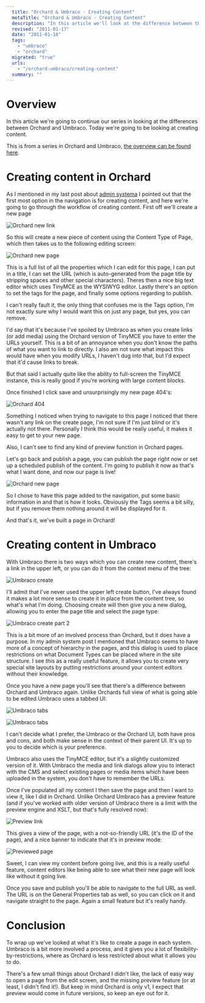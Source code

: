 ```yaml
---
  title: "Orchard & Umbraco - Creating Content"
  metaTitle: "Orchard & Umbraco - Creating Content"
  description: "In this article we'll look at the difference between the two systems when it comes to creating content."
  revised: "2011-01-17"
  date: "2011-01-16"
  tags: 
    - "umbraco"
    - "orchard"
  migrated: "true"
  urls: 
    - "/orchard-umbraco/creating-content"
  summary: ""
---
```

# Overview

In this article we're going to continue our series in looking at the differences between Orchard and Umbraco. Today we're going to be looking at creating content.

This is from a series in Orchard and Umbraco, [the overview can be found here][1].

# Creating content in Orchard

As I mentioned in my last post about [admin systema][2] I pointed out that the first most option in the navigation is for creating content, and here we're going to go through the workflow of creating content. First off we'll create a new page

![Orchard new link][3]

So this will create a new piece of content using the Content Type of Page, which then takes us to the following editing screen:

![Orchard new page][4]

This is a full list of all the properties which I can edit for this page, I can put in a title, I can set the URL (which is auto-generated from the page title by stripping spaces and other special characters). Theres then a nice big text editor which uses TinyMCE as the WYSIWYG editor. Lastly there's an option to set the tags for the page, and finally some options regarding to publish.

I can't really fault it, the only thing that confuses me is the Tags option, I'm not exactly sure why I would want this on just any page, but yes, you can remove.

I'd say that it's because I've spoiled by Umbraco as when you create links (or add media) using the Orchard version of TinyMCE you have to enter the URLs yourself. This is a bit of an annoyance when you don't know the paths of what you want to link to directly. I also am not sure what impact this would have when you modify URLs, I haven't dug into that, but I'd expect that it'd cause links to break.

But that said I actually quite like the ability to full-screen the TinyMCE instance, this is really good if you're working with large content blocks.

Once finished I click save and unsurprisingly my new page 404's:

![Orchard 404][5]

Something I noticed when trying to navigate to this page I noticed that there wasn't any link on the create page, I'm not sure if I'm just blind or it's actually not there. Personally I think this would be really useful, it makes it easy to get to your new page.

Also, I can't see to find any kind of preview function in Orchard pages.

Let's go back and publish a page, you can publish the page right now or set up a scheduled publish of the content. I'm going to publish it now as that's what I want done, and now our page is live!

![Orchard new page][6]

So I chose to have this page added to the navigation, put some basic information in and that is how it looks. Obviously the Tags seems a bit silly, but if you remove them nothing around it will be displayed for it.

And that's it, we've built a page in Orchard!

# Creating content in Umbraco

With Umbraco there is two ways which you can create new content, there's a link in the upper left, or you can do it from the context menu of the tree:

![Umbraco create][7]

I'll admit that I've never used the upper left create button, I've always found it makes a lot more sense to create it in place from the content tree, so what's what I'm doing. Choosing create will then give you a new dialog, allowing you to enter the page title and select the page type:

![Umbraco create part 2][8]

This is a bit more of an involved process than Orchard, but it does have a purpose. In my admin system post I mentioned that Umbraco seems to have more of a concept of hierarchy in the pages, and this dialog is used to place restrictions on what Document Types can be placed where in the site structure. I see this as a really useful feature, it allows you to create very special site layouts by putting restrictions around your content editors without their knowledge.

Once you have a new page you'll see that there's a difference between Orchard and Umbraco again. Unlike Orchards full view of what is going able to be edited Umbraco uses a tabbed UI:

![Umbraco tabs][9]

![Umbraco tabs][10]

I can't decide what I prefer, the Umbraco or the Orchard UI, both have pros and cons, and both make sense in the context of their parent UI. It's up to you to decide which is your preference.

Umbraco also uses the TinyMCE editor, but it's a slightly customized version of it. With Umbraco the media and link dialogs allow you to interact with the CMS and select existing pages or media items which have been uploaded in the system, you don't have to remember the URLs.

Once I've populated all my content I then save the page and then I want to view it, like I did in Orchard. Unlike Orchard Umbraco has a preview feature (and if you've worked with older version of Umbraco there is a limit with the preview engine and XSLT, but that's fully resolved now):

![Preview link][11]

This gives a view of the page, with a not-so-friendly URL (it's the ID of the page), and a nice banner to indicate that it's in preview mode:

![Previewed page][12]

Sweet, I can view my content before going live, and this is a really useful feature, content editors like being able to see what their new page will look like without it going live.

Once you save and publish you'll be able to navigate to the full URL as well. The URL is on the General Properties tab as well, so you can click on it and navigate straight to the page. Again a small feature but it's really handy.

# Conclusion

To wrap up we've looked at what it's like to create a page in each system. Umbraco is a bit more involved a process, and it gives you a lot of flexibility-by-restrictions, where as Orchard is less restricted about what it allows you to do.

There's a few small things about Orchard I didn't like, the lack of easy way to open a page from the edit screen, and the missing preview feature (or at least, I didn't find it!). But keep in mind Orchard is only v1, I expect that preview would come in future versions, so keep an eye out for it.


  [1]: http://www.aaron-powell.com/orchard-umbraco
  [2]: /orchard-umbraco/admin
  [3]: http://www.aaron-powell.com/get/orchard-umbraco/orchard-content/001.png
  [4]: http://www.aaron-powell.com/get/orchard-umbraco/orchard-content/002.png
  [5]: http://www.aaron-powell.com/get/orchard-umbraco/orchard-content/005.png
  [6]: http://www.aaron-powell.com/get/orchard-umbraco/orchard-content/007.png
  [7]: http://www.aaron-powell.com/get/orchard-umbraco/umbraco-content/001.png
  [8]: http://www.aaron-powell.com/get/orchard-umbraco/umbraco-content/002.png
  [9]: http://www.aaron-powell.com/get/orchard-umbraco/umbraco-content/003.png
  [10]: http://www.aaron-powell.com/get/orchard-umbraco/umbraco-content/004.png
  [11]: http://www.aaron-powell.com/get/orchard-umbraco/umbraco-content/005.png
  [12]: http://www.aaron-powell.com/get/orchard-umbraco/umbraco-content/006.png